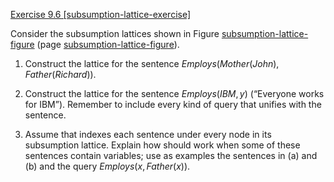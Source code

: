 [Exercise 9.6 \[subsumption-lattice-exercise\]](9-6/)

Consider the subsumption lattices shown
in Figure [subsumption-lattice-figure](#/)
(page [subsumption-lattice-figure](#/)).

1.  Construct the lattice for the sentence
    ${Employs}({Mother}({John}),{Father}({Richard}))$.

2.  Construct the lattice for the sentence ${Employs}({IBM},y)$
    (“Everyone works for IBM”). Remember to include every kind of query
    that unifies with the sentence.

3.  Assume that indexes each sentence under every node in its
    subsumption lattice. Explain how should work when some of these
    sentences contain variables; use as examples the sentences in (a)
    and (b) and the query ${Employs}(x,{Father}(x))$.
